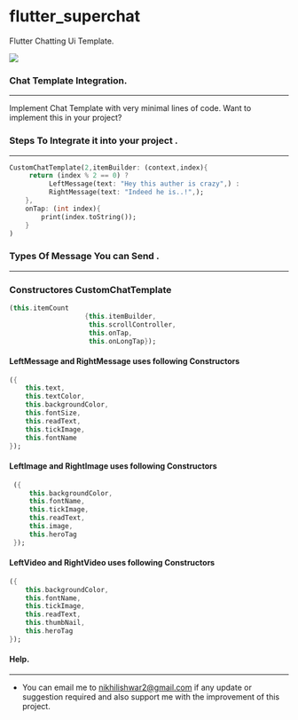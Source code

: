 # flutter_superchat
Flutter Chatting Ui Template.

![](http://luckyapp.in/processserverluckypic/super.jpg)



### Chat Template Integration.

------------

Implement Chat Template with very minimal lines of code. Want to implement this in your project?





### Steps To Integrate it into your project .
------------
```dart
CustomChatTemplate(2,itemBuilder: (context,index){
	 return (index % 2 == 0) ?
		  LeftMessage(text: "Hey this auther is crazy",) :
		  RightMessage(text: "Indeed he is..!",);
	},
	onTap: (int index){
		print(index.toString());
	}
)

```

### Types Of Message You can Send .

------------
### Constructores CustomChatTemplate
```dart
(this.itemCount
				   {this.itemBuilder,
					this.scrollController,
					this.onTap,
					this.onLongTap});
```


#### LeftMessage and RightMessage uses following Constructors
```dart
({
	this.text,
	this.textColor,
	this.backgroundColor,
	this.fontSize,
	this.readText,
	this.tickImage,
	this.fontName
});
```

#### LeftImage and RightImage uses following Constructors
```dart
 ({
	 this.backgroundColor,
	 this.fontName,
	 this.tickImage,
	 this.readText,
	 this.image,
	 this.heroTag
 });
```
#### LeftVideo and RightVideo uses following Constructors
```dart
({
	this.backgroundColor,
	this.fontName,
	this.tickImage,
	this.readText,
	this.thumbNail,
	this.heroTag
});
```
#### Help.

------------

- You can email me to nikhilishwar2@gmail.com if any update or suggestion required and also support me with the improvement of this project.


